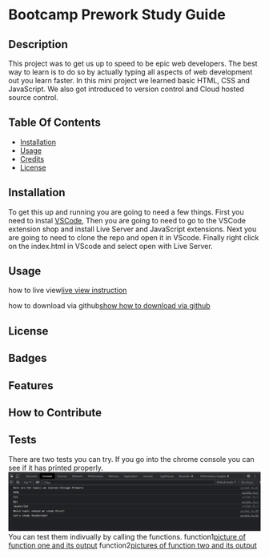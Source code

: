 # Bootcamp Prework Study Guide

## Description

This project was to get us up to speed to be epic web developers.
The best way to learn is to do so by actually typing all aspects of web development out you learn faster. In this mini project we learned basic HTML, CSS and JavaScript. We also got introduced to version control and Cloud hosted source control.

## Table Of Contents

- [Installation](#installation)
- [Usage](#usage)
- [Credits](#credits)
- [License](#license)

## Installation

To get this up and running you are going to need a few things. First you need to instal [VSCode](https://code.visualstudio.com/), Then you are going to need to go to the VSCode extension shop and install Live Server and JavaScript extensions. Next you are going to need to clone the repo and open it in VScode. Finally right click on the index.html in VScode and select open with Live Server.

## Usage

how to live view[live view instruction](assets/live.png)

how to download via github[show how to download via github](assets/download.png)

## License

## Badges

## Features

## How to Contribute

## Tests

There are two tests you can try.
If you go into the chrome console you can see if it has printed properly.
![picture of console ouput.](assets/debug1.png)
You can test them indivually by calling the functions.
function1[picture of function one and its output](assets/debug2.png)
function2[pictures of function two and its output](assets/debug3.png)